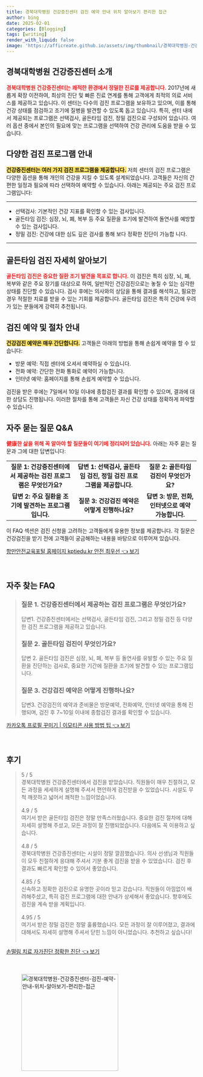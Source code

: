 ```yaml
---
title: 경북대학병원 건강증진센터 검진 예약 안내 위치 알아보기 편리한 접근
author: bing
date: 2025-02-01
categories: [Blogging]
tags: [writing]
render_with_liquid: false
image: 'https://afficreate.github.io/assets/img/thumbnail/경북대학병원-건강증진센터-검진-예약-안내-위치-알아보기-편리한-접근.webp'
---
```



<h2 id='건강증진센터_소개'>경북대학병원 건강증진센터 소개</h2>

<p><b><span style="color: #ee2323;">경북대학병원 건강증진센터는 쾌적한 환경에서 정밀한 진료를 제공합니다.</span></b> 2017년에 새롭게 확장 이전하여, 최상의 진단 및 빠른 진료 연계를 통해 고객에게 최적의 의료 서비스를 제공하고 있습니다. 이 센터는 다수의 검진 프로그램을 보유하고 있으며, 이를 통해 건강 상태를 점검하고 조기에 질병을 발견할 수 있도록 돕고 있습니다. 특히, 센터 내에서 제공되는 프로그램은 선택검사, 골든타임 검진, 정밀 검진으로 구성되어 있습니다. 여러 옵션 중에서 본인의 필요에 맞는 프로그램을 선택하여 건강 관리에 도움을 받을 수 있습니다.</p>

<h2 id='검진_프로그램_안내'>다양한 검진 프로그램 안내</h2>

<p><b><span style="background-color: #ffe066;">건강증진센터는 여러 가지 검진 프로그램을 제공합니다.</span></b> 저희 센터의 검진 프로그램은 다양한 옵션을 통해 개인의 건강을 지킬 수 있도록 설계되었습니다. 고객들은 자신의 간편한 일정과 필요에 따라 선택하여 예약할 수 있습니다. 아래는 제공되는 주요 검진 프로그램입니다:</p>

<hr />

<ul>
    <li>선택검사: 기본적인 건강 지표를 확인할 수 있는 검사입니다.</li>
    <li>골든타임 검진: 심장, 뇌, 폐, 복부 등 주요 질환을 조기에 발견하여 돌연사를 예방할 수 있는 검사입니다.</li>
    <li>정밀 검진: 건강에 대한 심도 깊은 검사를 통해 보다 정확한 진단이 가능합 니다.</li>
</ul>

<hr />

<h2 id='골든타임_검진_자세히'>골든타임 검진 자세히 알아보기</h2>

<p><b><span style="color: #ee2323;">골든타임 검진은 중요한 질환 조기 발견을 목표로 합니다.</span></b> 이 검진은 특히 심장, 뇌, 폐, 복부와 같은 주요 장기를 대상으로 하여, 일반적인 건강검진으로는 놓칠 수 있는 심각한 상태를 진단할 수 있습니다. 검사 후에는 의사와의 상담을 통해 결과를 해석하고, 필요한 경우 적절한 치료를 받을 수 있는 기회를 제공합니다. 골든타임 검진은 특히 건강에 우려가 있는 분들에게 강력히 추천됩니다.</p>

<h2 id='검진_예약_절차'>검진 예약 및 절차 안내</h2>

<p><b><span style="background-color: #ffe066;">건강검진 예약은 매우 간단합니다.</span></b> 고객들은 아래의 방법을 통해 손쉽게 예약을 할 수 있습니다:</p>

<ul>
    <li>방문 예약: 직접 센터에 오셔서 예약하실 수 있습니다.</li>
    <li>전화 예약: 간단한 전화 통화로 예약이 가능합니다.</li>
    <li>인터넷 예약: 홈페이지를 통해 손쉽게 예약할 수 있습니다.</li>
</ul>

<p>검진을 받은 후에는 7일에서 10일 이내에 종합검진 결과를 확인할 수 있으며, 결과에 대한 상담도 진행됩니다. 이러한 절차를 통해 고객들은 자신 건강 상태를 정확하게 파악할 수 있습니다.</p>

<h2 id='자주_묻는_질문_QNA'>자주 묻는 질문 Q&A</h2>

<p><b><span style="color: #ee2323;">健康한 삶을 위해 꼭 알아야 할 질문들이 여기에 정리되어 있습니다.</span></b> 아래는 자주 묻는 질문과 그에 대한 답변입니다:</p>

<table>
    <tr>
        <td style="text-align: center; height: 17px;"><b>질문 1: 건강증진센터에서 제공하는 검진 프로그램은 무엇인가요?</b></td>
        <td style="text-align: center; height: 17px;"><b>답변 1: 선택검사, 골든타임 검진, 정밀 검진 프로그램을 제공합니다.</b></td>
        <td style="text-align: center; height: 17px;"><b>질문 2: 골든타임 검진이 무엇인가요?</b></td>
    </tr>
    <tr>
        <td style="text-align: center; height: 17px;"><b>답변 2: 주요 질환을 조기에 발견하는 프로그램입니다.</b></td>
        <td style="text-align: center; height: 17px;"><b>질문 3: 건강검진 예약은 어떻게 진행하나요?</b></td>
        <td style="text-align: center; height: 17px;"><b>답변 3: 방문, 전화, 인터넷으로 예약 가능합니다.</b></td>
    </tr>
</table>

<p>이 FAQ 섹션은 검진 신청을 고려하는 고객들에게 유용한 정보를 제공합니다. 각 질문은 건강검진을 받기 전에 고객들이 궁금해하는 내용을 바탕으로 이루어져 있습니다.</p>


<p><a class="click-button" title="항만안전교육포털 홈페이지 kptiedu.kr 안전 최우선" href="https://afficreate.github.io/posts/%ED%95%AD%EB%A7%8C%EC%95%88%EC%A0%84%EA%B5%90%EC%9C%A1%ED%8F%AC%ED%84%B8-%ED%99%88%ED%8E%98%EC%9D%B4%EC%A7%80-kptiedu.kr-%EC%95%88%EC%A0%84-%EC%B5%9C%EC%9A%B0%EC%84%A0/" rel="dofollow">항만안전교육포털 홈페이지 kptiedu.kr 안전 최우선 👈 보기</a></p><br>
<h2 id='자주_찾는_FAQ'>자주 찾는 FAQ</h2>
<div itemscope="" itemtype="https://schema.org/FAQPage"> 
<blockquote> 
<div itemscope="" itemprop="mainEntity" itemtype="https://schema.org/Question"> 
<h3 itemprop="name">질문 1. 건강증진센터에서 제공하는 검진 프로그램은 무엇인가요?</h3> 
<div itemscope="" itemprop="acceptedAnswer" itemtype="https://schema.org/Answer"> 
<span itemprop="text"> 
<p>답변1. 건강증진센터에서는 선택검사, 골든타임 검진, 그리고 정밀 검진 등 다양한 검진 프로그램을 제공하고 있습니다.</p> 
</span> 
</div> 
</div> 

<div itemscope="" itemprop="mainEntity" itemtype="https://schema.org/Question"> 
<h3 itemprop="name">질문 2. 골든타임 검진이 무엇인가요?</h3> 
<div itemscope="" itemprop="acceptedAnswer" itemtype="https://schema.org/Answer"> 
<span itemprop="text"> 
<p>답변 2. 골든타임 검진은 심장, 뇌, 폐, 복부 등 돌연사를 유발할 수 있는 주요 질환을 진단하는 검사로, 중요한 기간에 질환을 조기에 발견할 수 있는 프로그램입니다.</p> 
</span> 
</div> 
</div> 

<div itemscope="" itemprop="mainEntity" itemtype="https://schema.org/Question"> 
<h3 itemprop="name">질문 3. 건강검진 예약은 어떻게 진행하나요?</h3> 
<div itemscope="" itemprop="acceptedAnswer" itemtype="https://schema.org/Answer"> 
<span itemprop="text"> 
<p>답변3. 건강검진의 예약과 준비물은 방문예약, 전화예약, 인터넷 예약을 통해 진행되며, 검진 후 7~10일 이내에 종합검진 결과를 확인할 수 있습니다.</p> 
</span> 
</div> 
</div> 
</blockquote> 
</div>
<p><a class="click-button" title="카카오톡 프로필 꾸미기 | 이모티콘 사용 방법 팁" href="https://afficreate.github.io/posts/%EC%B9%B4%EC%B9%B4%EC%98%A4%ED%86%A1-%ED%94%84%EB%A1%9C%ED%95%84-%EA%BE%B8%EB%AF%B8%EA%B8%B0-%EC%9D%B4%EB%AA%A8%ED%8B%B0%EC%BD%98-%EC%82%AC%EC%9A%A9-%EB%B0%A9%EB%B2%95-%ED%8C%81/" rel="dofollow">카카오톡 프로필 꾸미기 | 이모티콘 사용 방법 팁 👈 보기</a></p><br>
<h2 id='후기'>후기</h2>
<div itemscope itemtype="https://schema.org/Product">
  <blockquote>
  <div itemprop="review" itemscope itemtype="https://schema.org/Review">
      <div itemprop="reviewRating" itemscope itemtype="https://schema.org/Rating"> <span itemprop="ratingValue">5</span> / <span itemprop="bestRating">5</span> </div>
      <span itemprop="reviewBody">경북대학병원 건강증진센터에서 검진을 받았습니다. 직원들이 매우 친절하고, 모든 과정을 세세하게 설명해 주셔서 편안하게 검진받을 수 있었습니다. 시설도 무척 깨끗하고 넓어서 쾌적한 느낌이었습니다.</span>
  </div>
  <br>
  <div itemprop="review" itemscope itemtype="https://schema.org/Review">
      <div itemprop="reviewRating" itemscope itemtype="https://schema.org/Rating"> <span itemprop="ratingValue">4.9</span> / <span itemprop="bestRating">5</span> </div>
      <span itemprop="reviewBody">여기서 받은 골든타임 검진은 정말 만족스러웠습니다. 중요한 검진 절차에 대해 자세히 설명해 주셨고, 모든 과정이 잘 진행되었습니다. 다음에도 꼭 이용하고 싶습니다.</span>
  </div>
  <br>
  <div itemprop="review" itemscope itemtype="https://schema.org/Review">
      <div itemprop="reviewRating" itemscope itemtype="https://schema.org/Rating"> <span itemprop="ratingValue">4.8</span> / <span itemprop="bestRating">5</span> </div>
      <span itemprop="reviewBody">경북대학병원 건강증진센터는 시설이 정말 깔끔했습니다. 의사 선생님과 직원들이 모두 친절하게 응대해 주셔서 기분 좋게 검진을 받을 수 있었습니다. 검진 후 결과도 빠르게 확인할 수 있어서 좋았습니다.</span>
  </div>
  <br>
  <div itemprop="review" itemscope itemtype="https://schema.org/Review">
      <div itemprop="reviewRating" itemscope itemtype="https://schema.org/Rating"> <span itemprop="ratingValue">4.85</span> / <span itemprop="bestRating">5</span> </div>
      <span itemprop="reviewBody">신속하고 정확한 검진으로 유명한 곳이라 믿고 갔습니다. 직원들이 아낌없이 배려해주셨고, 특히 검진 프로그램에 대한 안내가 상세해서 좋았습니다. 향후에도 검진을 계속 받을 계획입니다.</span>
  </div>
  <br>
  <div itemprop="review" itemscope itemtype="https://schema.org/Review">
      <div itemprop="reviewRating" itemscope itemtype="https://schema.org/Rating"> <span itemprop="ratingValue">4.95</span> / <span itemprop="bestRating">5</span> </div>
      <span itemprop="reviewBody">여기서 받은 정밀 검진은 정말 훌륭했습니다. 모든 과정이 잘 이루어졌고, 결과에 대해서도 자세히 설명해 주셔서 닫힌 느낌이 아니었습니다. 추천하고 싶습니다!</span>
  </div>
  <br>
  </blockquote>
</div>
<p><a class="click-button" title="손떨림 치료 자가진단 정확한 진단" href="https://afficreate.github.io/posts/%EC%86%90%EB%96%A8%EB%A6%BC-%EC%B9%98%EB%A3%8C-%EC%9E%90%EA%B0%80%EC%A7%84%EB%8B%A8-%EC%A0%95%ED%99%95%ED%95%9C-%EC%A7%84%EB%8B%A8/" rel="dofollow">손떨림 치료 자가진단 정확한 진단 👈 보기</a></p><br>
<figure class="image"><img src="https://afficreate.github.io/assets/img/thumbnail/경북대학병원-건강증진센터-검진-예약-안내-위치-알아보기-편리한-접근.webp" alt="경북대학병원-건강증진센터-검진-예약-안내-위치-알아보기-편리한-접근" width="256" height="256"></figure>
